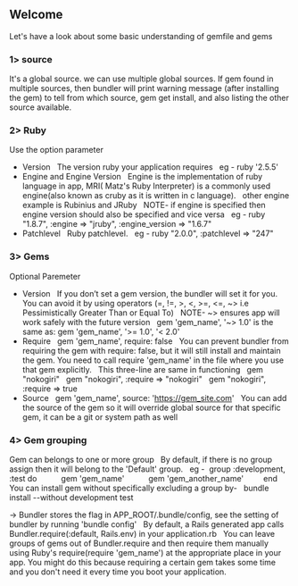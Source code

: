 ## Welcome 
Let's have a look about some basic understanding of gemfile and gems 
### 1> source
It's a global source. we can use multiple global sources. If gem found in multiple sources, then bundler will print warning message (after installing the gem) to tell from which source, gem get install, and also listing the other source available.
### 2> Ruby
Use the option parameter
- Version
  The version ruby your application requires
  eg - ruby '2.5.5'
- Engine and Engine Version
  Engine is the implementation of ruby language in app, MRI( Matz's Ruby Interpreter) is a commonly used engine(also known as cruby as it is written in c language).
  other engine example is Rubinius and JRuby
  NOTE- if engine is specified then engine version should also be specified and vice versa
  eg - ruby "1.8.7", :engine => "jruby", :engine_version => "1.6.7"
- Patchlevel
  Ruby patchlevel.
  eg - ruby "2.0.0", :patchlevel => "247"
  
### 3> Gems
Optional Paremeter
- Version
  If you don’t set a gem version, the bundler will set it for you. You can avoid it by using operators (=, !=, >, <, >=, <=, ~> i.e Pessimistically Greater Than or Equal To)
  NOTE- ~> ensures app will work safely with the future version
  gem 'gem_name', '~> 1.0' is the same as: gem 'gem_name', '>= 1.0', '< 2.0'
- Require
  gem 'gem_name', require: false
  You can prevent bundler from requiring the gem with require: false, but it will still install and maintain the gem. You need to call require 'gem_name' in the file where you use that gem explicitly.
  This three-line are same in functioning
  gem "nokogiri"
  gem "nokogiri", :require => "nokogiri"
  gem "nokogiri", :require => true
- Source
  gem 'gem_name', source: 'https://gem_site.com'
  You can add the source of the gem so it will override global source for that specific gem, it can be a git or system path as well
### 4> Gem grouping
  Gem can belongs to one or more group
  By default, if there is no group assign then it will belong to the 'Default' group.
  eg -  group :development, :test do
          gem 'gem_name'
          gem 'gem_another_name'
        end
  You can install gem without specifically excluding a group by-
  bundle install --without development test

-> Bundler stores the flag in APP_ROOT/.bundle/config, see the setting of bundler by running 'bundle config'
  By default, a Rails generated app calls Bundler.require(:default, Rails.env) in your application.rb
  You can leave groups of gems out of Bundler.require and then require them manually using Ruby's require(require 'gem_name') at the appropriate place in your app. You might do this because requiring a certain gem takes some time and you don't need it every time you boot your application.


